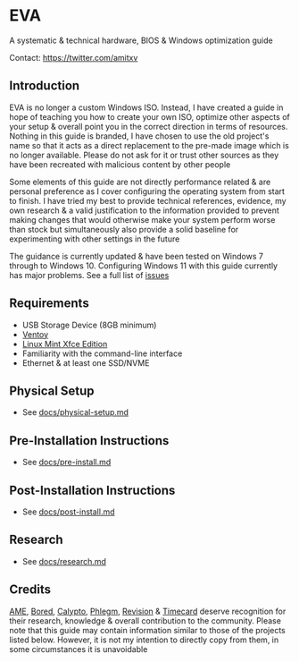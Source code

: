 # EVA

A systematic & technical hardware, BIOS & Windows optimization guide

Contact: https://twitter.com/amitxv

## Introduction

EVA is no longer a custom Windows ISO. Instead, I have created a guide in hope of teaching you how to create your own ISO, optimize other aspects of your setup & overall point you in the correct direction in terms of resources. Nothing in this guide is branded, I have chosen to use the old project's name so that it acts as a direct replacement to the pre-made image which is no longer available. Please do not ask for it or trust other sources as they have been recreated with malicious content by other people

Some elements of this guide are not directly performance related & are personal preference as I cover configuring the operating system from start to finish. I have tried my best to provide technical references, evidence, my own research & a valid justification to the information provided to prevent making changes that would otherwise make your system perform worse than stock but simultaneously also provide a solid baseline for experimenting with other settings in the future

The guidance is currently updated & have been tested on Windows 7 through to Windows 10. Configuring Windows 11 with this guide currently has major problems. See a full list of [issues](https://github.com/amitxv/EVA/issues)

## Requirements

- USB Storage Device (8GB minimum)
- [Ventoy](https://github.com/ventoy/Ventoy/releases)
- [Linux Mint Xfce Edition](https://www.linuxmint.com/download.php)
- Familiarity with the command-line interface
- Ethernet & at least one SSD/NVME

## Physical Setup

- See [docs/physical-setup.md](./docs/physical-setup.md)

## Pre-Installation Instructions

- See [docs/pre-install.md](./docs/pre-install.md)

## Post-Installation Instructions

- See [docs/post-install.md](./docs/post-install.md)

## Research

- See [docs/research.md](./docs/research.md)

## Credits

[AME](https://ameliorated.info), [Bored](https://github.com/BoringBoredom/PC-Optimization-Hub), [Calypto](https://docs.google.com/document/d/1c2-lUJq74wuYK1WrA_bIvgb89dUN0sj8-hO3vqmrau4/edit), [Phlegm](https://twitter.com/getggos), [Revision](https://sites.google.com/view/meetrevision) & [Timecard](https://github.com/djdallmann/GamingPCSetup) deserve recognition for their research, knowledge & overall contribution to the community. Please note that this guide may contain information similar to those of the projects listed below. However, it is not my intention to directly copy from them, in some circumstances it is unavoidable
